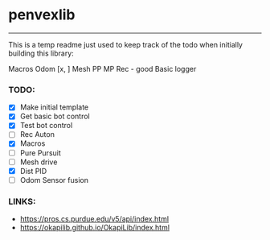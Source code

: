 # penvexlib

---

This is a temp readme just used to keep track of the todo when initially building this library:

Macros
Odom [x, ]
Mesh
PP
MP
Rec - good
Basic logger

### TODO:

- [x] Make initial template
- [x] Get basic bot control
- [x] Test bot control
- [ ] Rec Auton
- [x] Macros
- [ ] Pure Pursuit
- [ ] Mesh drive
- [x] Dist PID
- [ ] Odom Sensor fusion

### LINKS:

* https://pros.cs.purdue.edu/v5/api/index.html
* https://okapilib.github.io/OkapiLib/index.html
